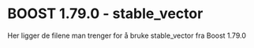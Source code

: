 # BOOST 1.79.0 - stable_vector

Her ligger de filene man trenger for å bruke stable_vector fra Boost 1.79.0